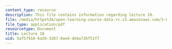 ```yaml
---
content_type: resource
description: This file contains information regarding lecture 10.
file: /media/https%3A/open-learning-course-data-rc.s3.amazonaws.com/3-024-electronic-optical-and-magnetic-properties-of-materials-spring-2013/5af579166a2032878aeddeba726f51f7_MIT3_024S13_2012lec10.pdf
file_type: application/pdf
resourcetype: Document
title: Lecture 10
uid: 5af57916-6a20-3287-8aed-deba726f51f7
---
```

